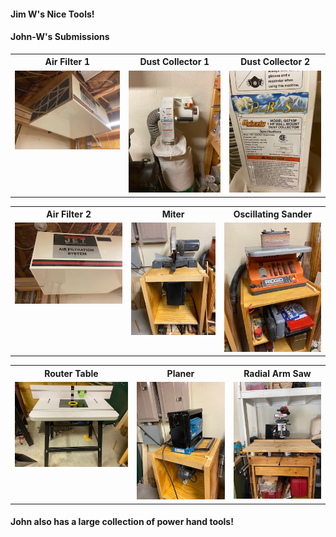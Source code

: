 #### Jim W's Nice Tools!

#### John-W's Submissions

<table>
  <tr>
    <th>Air Filter 1</td>
    <th>Dust Collector 1</td>
    <th>Dust Collector 2</td>
  </tr>
  <tr>
      <td valign="top">
      <a href="./Air Filter 1.jpg">
      <img src="./Thumbnails/Air Filter 1-T.jpg">
      </a>
      </td>
      <td valign="top">
      <a href="./Dust collector 1.jpg">
      <img src="./Thumbnails/Dust collector 1-T.jpg">
      </a>
      </td>
      <td valign="top">
      <a href="./Dust collector 2.jpg">
      <img src="./Thumbnails/Dust dollector 2-T.jpg">
      </a>
      </td>
  </tr>
 </table>

<table>
  <tr>
    <th>Air Filter 2</td>
    <th>Miter</td>
    <th>Oscillating Sander</td>
  </tr>
  <tr>
 <td valign="top">
      <a href="./Air filter 2.jpg">
      <img src="./Thumbnails/Air filter 2-T.jpg">
      </a>
      </td>      
      <td valign="top">
      <a href="./Miter.jpg">
      <img src="./Thumbnails/Miter-T.jpg">
      </a>
      </td>
      <td valign="top">
      <a href="./Oscillating sander.jpg">
      <img src="./Thumbnails/Oscillating sander-T.jpg">
      </a>
      </td>
  </tr>
 </table>

 <table>
  <tr>
    <th>Router Table</td>
    <th>Planer</td>
    <th>Radial Arm Saw</td>
  </tr>
  <tr>
      <td valign="top">
      <a href="./Router Table.jpg">
      <img src="./Thumbnails/Router Table-T.jpg">
      </a>
      </td>
      <td valign="top">
      <a href="./Planer.jpg">
      <img src="./Thumbnails/Planer-T.jpg">
      </a>
      </td>
      <td valign="top">
      <a href="./Radial Arm 1.jpg">
      <img src="./Thumbnails/Radial Arm 1-T.jpg">
      </a>
      </td>
  </tr>
 </table>

 #### John also has a large collection of power hand tools! 
